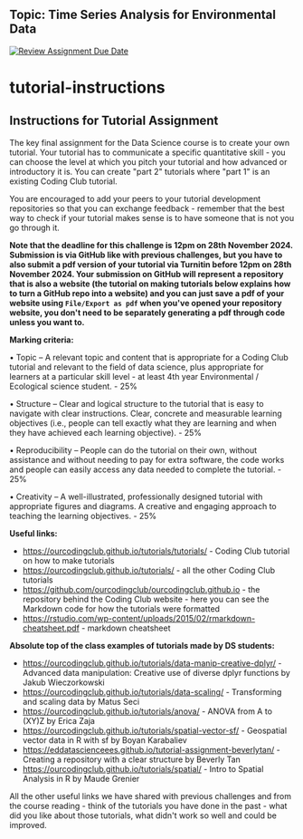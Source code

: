## Topic: Time Series Analysis for Environmental Data


[![Review Assignment Due Date](https://classroom.github.com/assets/deadline-readme-button-22041afd0340ce965d47ae6ef1cefeee28c7c493a6346c4f15d667ab976d596c.svg)](https://classroom.github.com/a/6eRt7-90)
# tutorial-instructions
## Instructions for Tutorial Assignment

The key final assignment for the Data Science course is to create your own tutorial. Your tutorial has to communicate a specific quantitative skill - you can choose the level at which you pitch your tutorial and how advanced or introductory it is. You can create "part 2" tutorials where "part 1" is an existing Coding Club tutorial.

You are encouraged to add your peers to your tutorial development repositories so that you can exchange feedback - remember that the best way to check if your tutorial makes sense is to have someone that is not you go through it.

__Note that the deadline for this challenge is 12pm on 28th November 2024. Submission is via GitHub like with previous challenges, but you have to also submit a pdf version of your tutorial via Turnitin before 12pm on 28th November 2024. Your submission on GitHub will represent a repository that is also a website (the tutorial on making tutorials below explains how to turn a GitHub repo into a website) and you can just save a pdf of your website using `File/Export as pdf` when you've opened your repository website, you don't need to be separately generating a pdf through code unless you want to.__

__Marking criteria:__

•	Topic – A relevant topic and content that is appropriate for a Coding Club tutorial and relevant to the field of data science, plus appropriate for learners at a particular skill level - at least 4th year Environmental / Ecological science student. - 25%

•	Structure – Clear and logical structure to the tutorial that is easy to navigate with clear instructions. Clear, concrete and measurable learning objectives (i.e., people can tell exactly what they are learning and when they have achieved each learning objective). - 25%

•	Reproducibility – People can do the tutorial on their own, without assistance and without needing to pay for extra software, the code works and people can easily access any data needed to complete the tutorial. - 25%

•	Creativity – A well-illustrated, professionally designed tutorial with appropriate figures and diagrams. A creative and engaging approach to teaching the learning objectives. - 25%

__Useful links:__
- https://ourcodingclub.github.io/tutorials/tutorials/ - Coding Club tutorial on how to make tutorials
- https://ourcodingclub.github.io/tutorials/ - all the other Coding Club tutorials
- https://github.com/ourcodingclub/ourcodingclub.github.io - the repository behind the Coding Club website - here you can see the Markdown code for how the tutorials were formatted
- https://rstudio.com/wp-content/uploads/2015/02/rmarkdown-cheatsheet.pdf - markdown cheatsheet

__Absolute top of the class examples of tutorials made by DS students:__
- https://ourcodingclub.github.io/tutorials/data-manip-creative-dplyr/ - Advanced data manipulation: Creative use of diverse dplyr functions by Jakub Wieczorkowski
- https://ourcodingclub.github.io/tutorials/data-scaling/ - Transforming and scaling data by Matus Seci
- https://ourcodingclub.github.io/tutorials/anova/ - ANOVA from A to (XY)Z by Erica Zaja
- https://ourcodingclub.github.io/tutorials/spatial-vector-sf/ - Geospatial vector data in R with sf by Boyan Karabaliev
- https://eddatascienceees.github.io/tutorial-assignment-beverlytan/ - Creating a repository with a clear structure by Beverly Tan
- https://ourcodingclub.github.io/tutorials/spatial/ - Intro to Spatial Analysis in R by Maude Grenier

All the other useful links we have shared with previous challenges and from the course reading - think of the tutorials you have done in the past - what did you like about those tutorials, what didn't work so well and could be improved.
